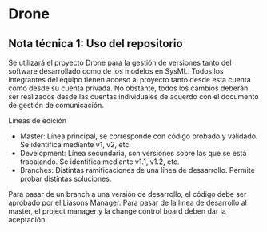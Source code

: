 # Drone

## Nota técnica 1: Uso del repositorio

Se utilizará el proyecto Drone para la gestión de versiones tanto del software desarrollado como de los modelos en SysML. Todos los integrantes del equipo tienen acceso al proyecto tanto desde esta cuenta como desde su cuenta privada. No obstante, todos los cambios deberán ser realizados desde las cuentas individuales de acuerdo con el documento de gestión de comunicación.

Líneas de edición
* Master: Línea principal, se corresponde con código probado y validado. Se identifica mediante v1, v2, etc.
* Development: Línea secundaria, son versiones sobre las que se está trabajando. Se identifica mediante v1.1, v1.2, etc.
* Branches: Distintas ramificaciones de una línea de dessarrollo. Permite probar distintas soluciones. 

Para pasar de un branch a una versión de desarrollo, el código debe ser aprobado por el Liasons Manager. Para pasar de la línea de desarrollo al master, el project manager y la change control board deben dar la aceptación.
